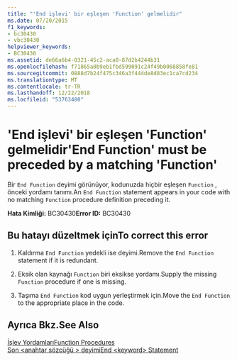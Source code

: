 ```yaml
---
title: "'End işlevi' bir eşleşen 'Function' gelmelidir"
ms.date: 07/20/2015
f1_keywords:
- bc30430
- vbc30430
helpviewer_keywords:
- BC30430
ms.assetid: de66a6b4-0321-45c2-aca0-87d2b4244b31
ms.openlocfilehash: f71865a0b9eb1fbd599091c24f49b0068858fe81
ms.sourcegitcommit: 0888d7b24f475c346a3f444de8d83ec1ca7cd234
ms.translationtype: MT
ms.contentlocale: tr-TR
ms.lasthandoff: 12/22/2018
ms.locfileid: "53763480"
---
```

# <a name="end-function-must-be-preceded-by-a-matching-function"></a><span data-ttu-id="e1e2c-102">'End işlevi' bir eşleşen 'Function' gelmelidir</span><span class="sxs-lookup"><span data-stu-id="e1e2c-102">'End Function' must be preceded by a matching 'Function'</span></span>
<span data-ttu-id="e1e2c-103">Bir `End Function` deyimi görünüyor, kodunuzda hiçbir eşleşen `Function` , önceki yordamı tanımı.</span><span class="sxs-lookup"><span data-stu-id="e1e2c-103">An `End Function` statement appears in your code with no matching `Function` procedure definition preceding it.</span></span>  
  
 <span data-ttu-id="e1e2c-104">**Hata Kimliği:** BC30430</span><span class="sxs-lookup"><span data-stu-id="e1e2c-104">**Error ID:** BC30430</span></span>  
  
## <a name="to-correct-this-error"></a><span data-ttu-id="e1e2c-105">Bu hatayı düzeltmek için</span><span class="sxs-lookup"><span data-stu-id="e1e2c-105">To correct this error</span></span>  
  
1.  <span data-ttu-id="e1e2c-106">Kaldırma `End Function` yedekli ise deyimi.</span><span class="sxs-lookup"><span data-stu-id="e1e2c-106">Remove the `End Function` statement if it is redundant.</span></span>  
  
2.  <span data-ttu-id="e1e2c-107">Eksik olan kaynağı `Function` biri eksikse yordamı.</span><span class="sxs-lookup"><span data-stu-id="e1e2c-107">Supply the missing `Function` procedure if one is missing.</span></span>  
  
3.  <span data-ttu-id="e1e2c-108">Taşıma `End Function` kod uygun yerleştirmek için.</span><span class="sxs-lookup"><span data-stu-id="e1e2c-108">Move the `End Function` to the appropriate place in the code.</span></span>  
  
## <a name="see-also"></a><span data-ttu-id="e1e2c-109">Ayrıca Bkz.</span><span class="sxs-lookup"><span data-stu-id="e1e2c-109">See Also</span></span>  
 [<span data-ttu-id="e1e2c-110">İşlev Yordamları</span><span class="sxs-lookup"><span data-stu-id="e1e2c-110">Function Procedures</span></span>](../../visual-basic/programming-guide/language-features/procedures/function-procedures.md)  
 [<span data-ttu-id="e1e2c-111">Son \<anahtar sözcüğü > deyimi</span><span class="sxs-lookup"><span data-stu-id="e1e2c-111">End \<keyword> Statement</span></span>](../../visual-basic/language-reference/statements/end-keyword-statement.md)
